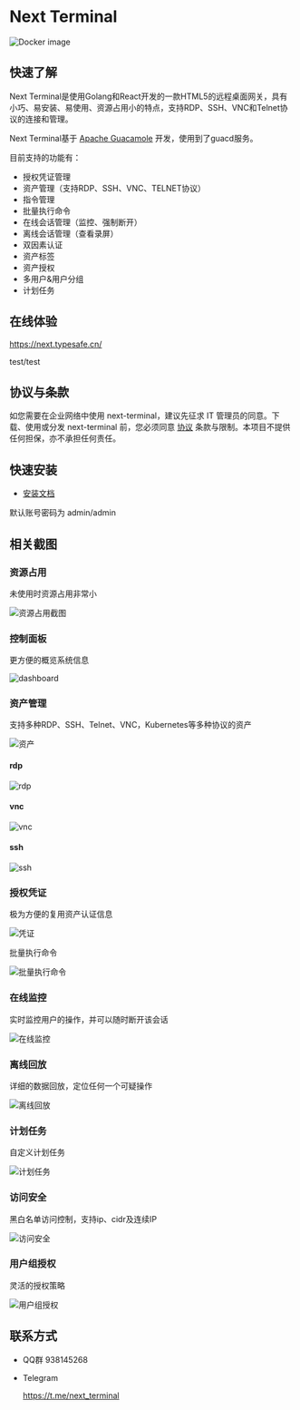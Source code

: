 # Next Terminal

![Docker image](https://github.com/ysicing/next-terminal/workflows/Docker%20image/badge.svg?branch=ysicing)

## 快速了解

Next Terminal是使用Golang和React开发的一款HTML5的远程桌面网关，具有小巧、易安装、易使用、资源占用小的特点，支持RDP、SSH、VNC和Telnet协议的连接和管理。

Next Terminal基于 [Apache Guacamole](https://guacamole.apache.org/) 开发，使用到了guacd服务。

目前支持的功能有：

- 授权凭证管理
- 资产管理（支持RDP、SSH、VNC、TELNET协议）
- 指令管理
- 批量执行命令
- 在线会话管理（监控、强制断开）
- 离线会话管理（查看录屏）
- 双因素认证
- 资产标签
- 资产授权
- 多用户&用户分组
- 计划任务

## 在线体验

https://next.typesafe.cn/

test/test

## 协议与条款

如您需要在企业网络中使用 next-terminal，建议先征求 IT 管理员的同意。下载、使用或分发 next-terminal 前，您必须同意 [协议](./LICENSE) 条款与限制。本项目不提供任何担保，亦不承担任何责任。

## 快速安装

- [安装文档](https://next-terminal.typesafe.cn/document/)

默认账号密码为 admin/admin

## 相关截图

### 资源占用

未使用时资源占用非常小

![资源占用截图](./screenshot/docker_stats.png)

### 控制面板

更方便的概览系统信息

![dashboard](./screenshot/dashboard.png)

### 资产管理

支持多种RDP、SSH、Telnet、VNC，Kubernetes等多种协议的资产

![资产](./screenshot/assets.png)

#### rdp

![rdp](./screenshot/rdp.png)

#### vnc

![vnc](./screenshot/vnc.png)

#### ssh

![ssh](./screenshot/ssh.png)

### 授权凭证

极为方便的复用资产认证信息

![凭证](./screenshot/credential.png)

批量执行命令

![批量执行命令](./screenshot/command.png)

### 在线监控

实时监控用户的操作，并可以随时断开该会话

![在线监控](./screenshot/online_session.png)

### 离线回放

详细的数据回放，定位任何一个可疑操作

![离线回放](./screenshot/offline_session.png)

### 计划任务

自定义计划任务

![计划任务](./screenshot/cron.png)

### 访问安全

黑白名单访问控制，支持ip、cidr及连续IP

![访问安全](./screenshot/access.png)

### 用户组授权

灵活的授权策略

![用户组授权](./screenshot/user_group.png)

## 联系方式

- QQ群 938145268

- Telegram

  https://t.me/next_terminal